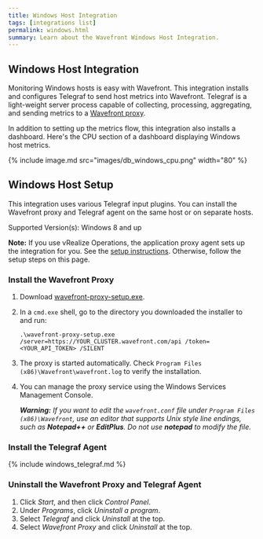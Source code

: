 ```yaml
---
title: Windows Host Integration
tags: [integrations list]
permalink: windows.html
summary: Learn about the Wavefront Windows Host Integration.
---
```

## Windows Host Integration

Monitoring Windows hosts is easy with Wavefront. This integration installs and configures Telegraf to send host metrics
into Wavefront. Telegraf is a light-weight server process capable of collecting, processing, aggregating, and sending metrics to a [Wavefront proxy](https://docs.wavefront.com/proxies.html).

In addition to setting up the metrics flow, this integration also installs a dashboard. Here's the CPU section of a dashboard displaying Windows host metrics.

{% include image.md src="images/db_windows_cpu.png" width="80" %}


## Windows Host Setup



This integration uses various Telegraf input plugins. You can install the Wavefront proxy and Telegraf agent on the same host or on separate hosts.

Supported Version(s): Windows 8 and up

**Note:** If you use vRealize Operations, the application proxy agent sets up the integration for you. See the [setup instructions](https://YOUR_CLUSTER.wavefront.com/integration/vrops/setup). Otherwise, follow the setup steps on this page.

### Install the Wavefront Proxy

1. Download [wavefront-proxy-setup.exe](https://s3-us-west-2.amazonaws.com/wavefront-cdn/windows/wavefront-proxy-setup.exe).
2. In a `cmd.exe` shell, go to the directory you downloaded the installer to and run:

   ```.\wavefront-proxy-setup.exe /server=https://YOUR_CLUSTER.wavefront.com/api /token=<YOUR_API_TOKEN> /SILENT```

3. The proxy is started automatically. Check `Program Files (x86)\Wavefront\wavefront.log` to verify the installation.
4. You can manage the proxy service using the Windows Services Management Console.

   _**Warning:** If you want to edit the `wavefront.conf` file under `Program Files (x86)\Wavefront`, use an editor that supports Unix style line endings, such as **Notepad++** or **EditPlus**. Do not use **notepad** to modify the file._

### Install the Telegraf Agent

{% include windows_telegraf.md %}

### Uninstall the Wavefront Proxy and Telegraf Agent

1. Click *Start*, and then click *Control Panel*.
2. Under *Programs*, click *Uninstall a program*.
3. Select *Telegraf* and click *Uninstall* at the top.
4. Select *Wavefront Proxy* and click *Uninstall* at the top.

